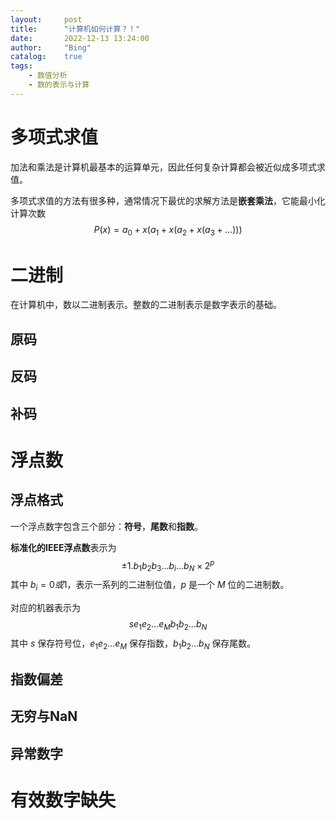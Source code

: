 ```yaml
---
layout:     post
title:      "计算机如何计算？！"
date:       2022-12-13 13:24:00
author:     "Bing"
catalog:    true
tags:
    - 数值分析
    - 数的表示与计算
---
```


# 多项式求值
加法和乘法是计算机最基本的运算单元，因此任何复杂计算都会被近似成多项式求值。

多项式求值的方法有很多种，通常情况下最优的求解方法是**嵌套乘法**，它能最小化计算次数
$$
    P(x) = a_0 + x(a_1 + x(a_2 + x(a_3 + ...)))
$$

# 二进制
在计算机中，数以二进制表示。整数的二进制表示是数字表示的基础。

## 原码

## 反码

## 补码

# 浮点数
## 浮点格式
一个浮点数字包含三个部分：**符号**，**尾数**和**指数**。

**标准化的IEEE浮点数**表示为
$$
    \pm{1.b_1b_2b_3...b_i...b_N \times 2^{p}}
$$
其中 $b_i = 0 或 1$，表示一系列的二进制位值，$p$ 是一个 $M$ 位的二进制数。

对应的机器表示为
$$
    s e_1e_2...e_M b_1b_2...b_N
$$
其中 $s$ 保存符号位，$e_1e_2...e_M$ 保存指数，$b_1b_2...b_N$ 保存尾数。

## 指数偏差

## 无穷与NaN

## 异常数字

# 有效数字缺失